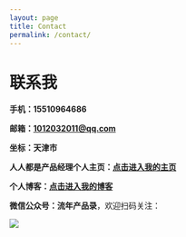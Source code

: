 ```yaml
---
layout: page
title: Contact
permalink: /contact/
---
```


# 联系我 #


**手机：15510964686**

**邮箱：1012032011@qq.com**

**坐标：天津市** 

**人人都是产品经理个人主页：[点击进入我的主页](http://www.woshipm.com/u/150546)** 

**个人博客：[点击进入我的博客](https://lvgod.github.io/)**

**微信公众号：流年产品录**，欢迎扫码关注：

![](https://i.imgur.com/e3lvVc8.jpg)